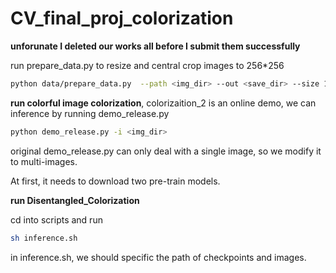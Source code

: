 # CV_final_proj_colorization
**unforunate I deleted our works all before I submit them successfully**

run prepare_data.py to resize and central crop images to 256*256

```sh
python data/prepare_data.py  --path <img_dir> --out <save_dir> --size 16,256
```

**run colorful image colorization**, colorizaition_2 is an online demo, we can inference by running demo_release.py

```sh
python demo_release.py -i <img_dir>
```

original demo_release.py can only deal with a single image, so we modify it to multi-images.

At first, it needs to download two pre-train models.

**run Disentangled_Colorization** 

cd into scripts and run 

```sh
sh inference.sh
```

in inference.sh, we should specific the path of checkpoints and images.






